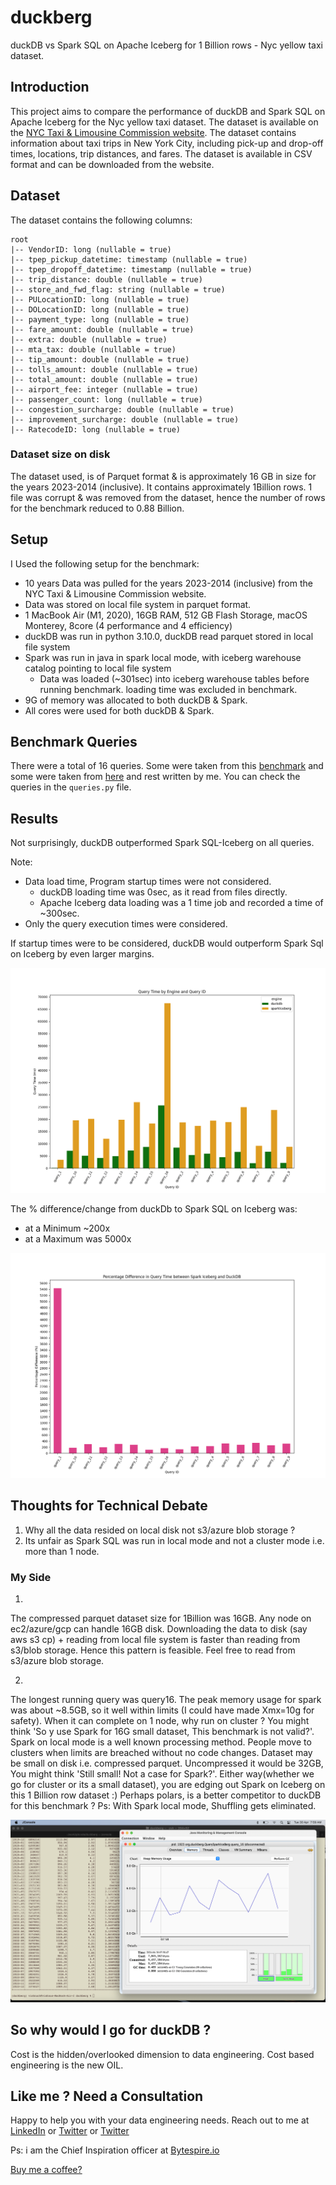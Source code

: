 # duckberg
duckDB vs Spark SQL on Apache Iceberg for 1 Billion rows - Nyc yellow taxi dataset.

## Introduction

This project aims to compare the performance of duckDB and Spark SQL on Apache Iceberg for the Nyc yellow taxi dataset. 
The dataset is available on the [NYC Taxi & Limousine Commission website](https://www.nyc.gov/site/tlc/about/tlc-trip-record-data.page). 
The dataset contains information about taxi trips in New York City, including pick-up and drop-off times, locations, trip distances, and fares. 
The dataset is available in CSV format and can be downloaded from the website.

## Dataset

The dataset contains the following columns:
```
root
|-- VendorID: long (nullable = true)
|-- tpep_pickup_datetime: timestamp (nullable = true)
|-- tpep_dropoff_datetime: timestamp (nullable = true)
|-- trip_distance: double (nullable = true)
|-- store_and_fwd_flag: string (nullable = true)
|-- PULocationID: long (nullable = true)
|-- DOLocationID: long (nullable = true)
|-- payment_type: long (nullable = true)
|-- fare_amount: double (nullable = true)
|-- extra: double (nullable = true)
|-- mta_tax: double (nullable = true)
|-- tip_amount: double (nullable = true)
|-- tolls_amount: double (nullable = true)
|-- total_amount: double (nullable = true)
|-- airport_fee: integer (nullable = true)
|-- passenger_count: long (nullable = true)
|-- congestion_surcharge: double (nullable = true)
|-- improvement_surcharge: double (nullable = true)
|-- RatecodeID: long (nullable = true)
```

### Dataset size on disk

The dataset used, is of Parquet format & is approximately 16 GB in size for the years 2023-2014 (inclusive).
It contains approximately 1Billion rows. 1 file was corrupt & was removed from the dataset, hence
the number of rows for the benchmark reduced to 0.88 Billion.

## Setup

I Used the following setup for the benchmark:

- 10 years Data was pulled for the years 2023-2014 (inclusive) from the NYC Taxi & Limousine Commission website.
- Data was stored on local file system in parquet format.
- 1 MacBook Air (M1, 2020), 16GB RAM, 512 GB Flash Storage, macOS Monterey, 8core (4 performance and 4 efficiency)
- duckDB was run in python 3.10.0, duckDB read parquet stored in local file system
- Spark was run in java in spark local mode, with iceberg warehouse catalog pointing to local file system
  - Data was loaded (~301sec) into iceberg warehouse tables before running benchmark. loading time was excluded in benchmark.
- 9G of memory was allocated to both duckDB & Spark.
- All cores were used for both duckDB & Spark.

## Benchmark Queries

There were a total of 16 queries.
Some were taken from this [benchmark](https://altinity.com/blog/clickhouse-and-redshift-face-off-again-in-nyc-taxi-rides-benchmark) 
and some were taken from  [here](https://towardsdatascience.com/duckDB-and-aws-how-to-aggregate-100-million-rows-in-1-minute-3634eef06b79)
and rest written by me. You can check the queries in the `queries.py` file.

## Results

Not surprisingly, duckDB outperformed Spark SQL-Iceberg on all queries.

Note: 
- Data load time, Program startup times were not considered.
  - duckDB loading time was 0sec, as it read from files directly.
  - Apache Iceberg data loading was a 1 time job and recorded a time of ~300sec.
- Only the query execution times were considered.

If startup times were to be considered, duckDB would outperform Spark Sql on Iceberg by even larger margins.

![Query_times](compare.png)

The % difference/change from duckDb to Spark SQL on Iceberg was:
- at a Minimum ~200x 
- at a Maximum was 5000x

![%Difference](percent_compare.png)

## Thoughts for Technical Debate

1. Why all the data resided on local disk not s3/azure blob storage ?
2. Its unfair as Spark SQL was run in local mode and not a cluster mode i.e. more than 1 node.

### My Side 

1. 
The compressed parquet dataset size for 1Billion was 16GB. 
Any node on ec2/azure/gcp can handle 16GB disk.
Downloading the data to disk (say aws s3 cp) + reading from local file system is faster than reading from s3/blob storage.
Hence this pattern is feasible.
Feel free to read from s3/azure blob storage.

2. 
The longest running query was query16. 
The peak memory usage for spark was about ~8.5GB, so it well within limits (I could have made Xmx=10g for safety).
When it can complete on 1 node, why run on cluster ?
You might think 'So y use Spark for 16G small dataset, This benchmark is not valid?'.
Spark on local mode is a well known processing method. People move to clusters when limits are breached without no code changes.
Dataset may be small on disk i.e. compressed parquet. Uncompressed it would be 32GB,
You might think 'Still small! Not a case for Spark?'.
Either way(whether we go for cluster or its a small dataset), you are edging out Spark on Iceberg on this 1 Billion row dataset :)
Perhaps polars, is a better competitor to duckDB for this benchmark ? 
Ps: With Spark local mode, Shuffling gets eliminated.

![memProfileQuery16](query_16_mem_profile.png)

## So why would I go for duckDB ?

Cost is the hidden/overlooked dimension to data engineering. Cost based engineering is the new OIL.

## Like me ? Need a Consultation

Happy to help you with your data engineering needs. 
Reach out to me at [LinkedIn](https://www.linkedin.com/in/213vishnu/) 
or [Twitter](https://twitter.com/bytespireio)
or [Twitter](https://twitter.com/sweetweet213)

Ps: i am the Chief Inspiration officer at [Bytespire.io](https://bytespire.io)

[Buy me a coffee?](https://buymeacoffee.com/techteachr)
